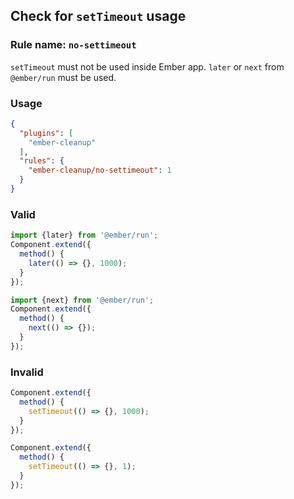 ## Check for `setTimeout` usage

### Rule name: `no-settimeout`

`setTimeout` must not be used inside Ember app. `later` or `next` from `@ember/run` must be used.

### Usage

```json
{
  "plugins": [
    "ember-cleanup"
  ],
  "rules": {
    "ember-cleanup/no-settimeout": 1
  }
}
```

### Valid

```javascript
import {later} from '@ember/run';
Component.extend({
  method() {
    later(() => {}, 1000);
  }
});
```

```javascript
import {next} from '@ember/run';
Component.extend({
  method() {
    next(() => {});
  }
});
```

### Invalid

```javascript
Component.extend({
  method() {
    setTimeout(() => {}, 1000);
  }
});
```

```javascript
Component.extend({
  method() {
    setTimeout(() => {}, 1);
  }
});
```
